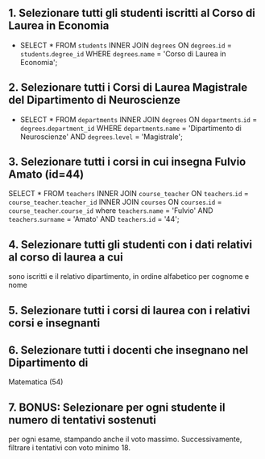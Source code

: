 ## 1. Selezionare tutti gli studenti iscritti al Corso di Laurea in Economia

- SELECT \*
  FROM `students`
  INNER JOIN `degrees`
  ON `degrees`.`id` = `students`.`degree_id`
  WHERE `degrees`.`name` = 'Corso di Laurea in Economia';

## 2. Selezionare tutti i Corsi di Laurea Magistrale del Dipartimento di Neuroscienze

- SELECT \* FROM `departments` INNER JOIN `degrees` ON `departments`.`id` = `degrees`.`department_id` WHERE `departments`.`name` = 'Dipartimento di Neuroscienze' AND `degrees`.`level` = 'Magistrale';

## 3. Selezionare tutti i corsi in cui insegna Fulvio Amato (id=44)

SELECT \* FROM `teachers` INNER JOIN `course_teacher` ON `teachers`.`id` = `course_teacher`.`teacher_id` INNER JOIN `courses` ON `courses`.`id` = `course_teacher`.`course_id` where `teachers`.`name` = 'Fulvio' AND `teachers`.`surname` = 'Amato' AND `teachers`.`id` = '44';

## 4. Selezionare tutti gli studenti con i dati relativi al corso di laurea a cui

sono iscritti e il relativo dipartimento, in ordine alfabetico per cognome e
nome

## 5. Selezionare tutti i corsi di laurea con i relativi corsi e insegnanti

## 6. Selezionare tutti i docenti che insegnano nel Dipartimento di

Matematica (54)

## 7. BONUS: Selezionare per ogni studente il numero di tentativi sostenuti

per ogni esame, stampando anche il voto massimo. Successivamente,
filtrare i tentativi con voto minimo 18.
